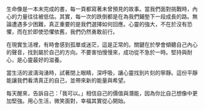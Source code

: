 生命像是一本未完成的書，每一頁都寫著未曾預見的故事。當我們面對挑戰時，內心的力量往往被低估。其實，每一次的跌倒都是在為我們鋪墊下一段成長的路。無論遭遇多少困難，真正重要的是我們選擇如何回應。心靈的強大，不在於沒有恐懼，而在於即使恐懼依舊，我們仍然勇敢前行。

在現實生活裡，有時會感到孤單或迷茫，這是正常的。關鍵在於學會傾聽自己內心的聲音，找到屬於自己的方向。不要害怕慢慢來，成功從不急於一時。堅持與耐心，是心靈最好的滋養。

當生活的波濤洶湧時，試著閉上眼睛，深呼吸，讓心靈找到片刻的寧靜。這份平靜能讓我們看清真正的自己，並帶來新的能量與希望。

每天醒來，告訴自己：「我可以。」相信自己的價值與潛能，因為你比自己想像中更加堅強。用心生活，微笑面對，幸福其實從心開始。